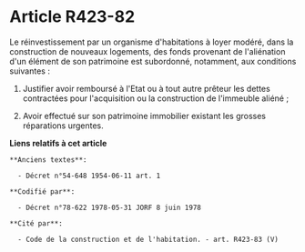 # Article R423-82

Le réinvestissement par un organisme d'habitations à loyer modéré, dans la construction de nouveaux logements, des fonds
provenant de l'aliénation d'un élément de son patrimoine est subordonné, notamment, aux conditions suivantes :

1. Justifier avoir remboursé à l'Etat ou à tout autre prêteur les dettes contractées pour l'acquisition ou la construction de
l'immeuble aliéné ;

2. Avoir effectué sur son patrimoine immobilier existant les grosses réparations urgentes.

**Liens relatifs à cet article**

	**Anciens textes**:

	  - Décret n°54-648 1954-06-11 art. 1

	**Codifié par**:

	  - Décret n°78-622 1978-05-31 JORF 8 juin 1978

	**Cité par**:

	  - Code de la construction et de l'habitation. - art. R423-83 (V)
